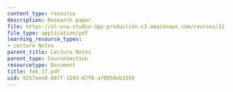 ```yaml
---
content_type: resource
description: Research paper.
file: https://ol-ocw-studio-app-production.s3.amazonaws.com/courses/11-946-planning-in-transition-economies-for-growth-and-equity-spring-2004/9257eee0807f159387f0a70050eb3359_feb_17.pdf
file_type: application/pdf
learning_resource_types:
- Lecture Notes
parent_title: Lecture Notes
parent_type: CourseSection
resourcetype: Document
title: feb_17.pdf
uid: 9257eee0-807f-1593-87f0-a70050eb3359
---
```

